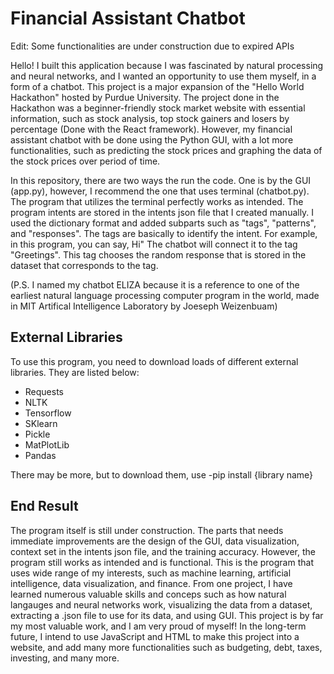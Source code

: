 # Financial Assistant Chatbot

Edit: Some functionalities are under construction due to expired APIs

Hello! I built this application because I was fascinated by natural processing and neural networks, and I wanted an opportunity to use them myself, in a form of a chatbot. This project is a major expansion of the "Hello World Hackathon" hosted by Purdue University. The project done in the Hackathon was a beginner-friendly stock market website with essential information, such as stock analysis, top stock gainers and losers by percentage (Done with the React framework). However, my financial assistant chatbot with be done using the Python GUI, with a lot more functionalities, such as predicting the stock prices and graphing the data of the stock prices over period of time.

In this repository, there are two ways the run the code. One is by the GUI (app.py), however, I recommend the one that uses terminal (chatbot.py). The program that utilizes the terminal perfectly works as intended. The program intents are stored in the intents json file that I created manually. I used the dictionary format and added subparts such as "tags", "patterns", and "responses". The tags are basically to identify the intent. For example, in this program, you can say, Hi" The chatbot will connect it to the tag "Greetings". This tag chooses the random response that is stored in the dataset that corresponds to the tag.

(P.S. I named my chatbot ELIZA because it is a reference to one of the earliest natural language processing computer program in the world, made in MIT Artifical Intelligence Laboratory by Joeseph Weizenbuam) 


## External Libraries

To use this program, you need to download loads of different external libraries. They are listed below:

 - Requests
 - NLTK
 - Tensorflow
 - SKlearn
 - Pickle
 - MatPlotLib
 - Pandas
 
 There may be more, but to download them, use -pip install {library name}
 
 
 ## End Result
 
The program itself is still under construction. The parts that needs immediate improvements are the design of the GUI, data visualization, context set in the intents json file, and the training accuracy. However, the program still works as intended and is functional. This is the program that uses wide range of my interests, such as machine learning, artificial intelligence, data visualization, and finance. From one project, I have learned numerous valuable skills and conceps such as how natural langauges and neural networks work, visualizing the data from a dataset, extracting a .json file to use for its data, and using GUI. This project is by far my most valuable work, and I am very proud of myself! In the long-term future, I intend to use JavaScript and HTML to make this project into a website, and add many more functionalities such as budgeting, debt, taxes, investing, and many more.
 
 
